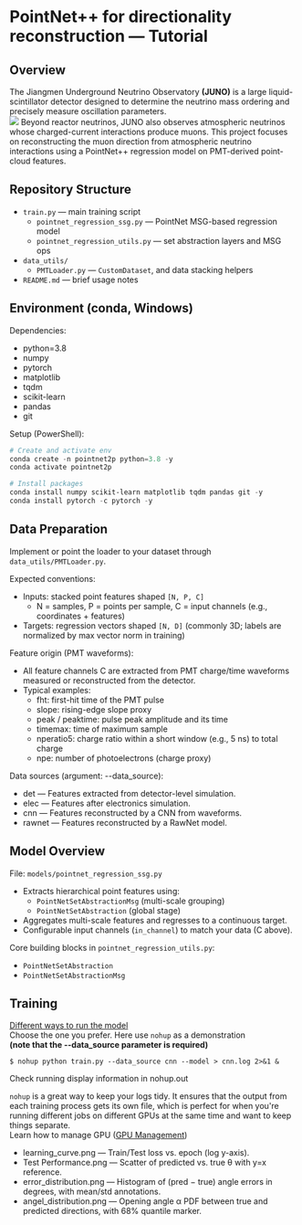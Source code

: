 # PointNet++ for directionality reconstruction — Tutorial

## Overview
The Jiangmen Underground Neutrino Observatory **(JUNO)** is a large liquid-scintillator detector designed to determine the neutrino mass ordering and precisely measure oscillation parameters.   
![](https://github.com/user-attachments/assets/e33b6881-fad5-4585-a326-d289810b430b)
Beyond reactor neutrinos, JUNO also observes atmospheric neutrinos whose charged-current interactions produce muons. This project focuses on reconstructing the muon direction from atmospheric neutrino interactions using a PointNet++ regression model on PMT-derived point-cloud features.
 
## Repository Structure
- `train.py` — main training script 
  - `pointnet_regression_ssg.py` — PointNet MSG-based regression model
  - `pointnet_regression_utils.py` — set abstraction layers and MSG ops
- `data_utils/`
  - `PMTLoader.py` — `CustomDataset`, and data stacking helpers
- `README.md` — brief usage notes

## Environment (conda, Windows)

Dependencies:
- python=3.8
- numpy
- pytorch
- matplotlib
- tqdm
- scikit-learn
- pandas
- git

Setup (PowerShell):
```powershell
# Create and activate env
conda create -n pointnet2p python=3.8 -y
conda activate pointnet2p

# Install packages
conda install numpy scikit-learn matplotlib tqdm pandas git -y
conda install pytorch -c pytorch -y
```
## Data Preparation
Implement or point the loader to your dataset through `data_utils/PMTLoader.py`.

Expected conventions:
- Inputs: stacked point features shaped `[N, P, C]`
  - N = samples, P = points per sample, C = input channels (e.g., coordinates + features)
- Targets: regression vectors shaped `[N, D]` (commonly 3D; labels are normalized by max vector norm in training)

Feature origin (PMT waveforms):
- All feature channels C are extracted from PMT charge/time waveforms measured or reconstructed from the detector.
- Typical examples:
  - fht: first-hit time of the PMT pulse
  - slope: rising-edge slope proxy
  - peak / peaktime: pulse peak amplitude and its time
  - timemax: time of maximum sample
  - nperatio5: charge ratio within a short window (e.g., 5 ns) to total charge
  - npe: number of photoelectrons (charge proxy)

Data sources (argument: --data_source):
- det — Features extracted from detector-level simulation. 
- elec — Features after electronics simulation.
- cnn — Features reconstructed by a CNN from waveforms. 
- rawnet — Features reconstructed by a RawNet model. 

## Model Overview
File: `models/pointnet_regression_ssg.py`
- Extracts hierarchical point features using:
  - `PointNetSetAbstractionMsg` (multi-scale grouping)
  - `PointNetSetAbstraction` (global stage)
- Aggregates multi-scale features and regresses to a continuous target.
- Configurable input channels (`in_channel`) to match your data (C above).

Core building blocks in `pointnet_regression_utils.py`:
- `PointNetSetAbstraction`
- `PointNetSetAbstractionMsg`

## Training
[Different ways to run the model](https://github.com/mrheng9/mrheng9/blob/main/tutorial/tutorial.md#execution-methods)  
Choose the one you prefer. Here use `nohup` as a demonstration  
**(note that the --data_source parameter is required)**
```
$ nohup python train.py --data_source cnn --model > cnn.log 2>&1 &
```
Check running display information in nohup.out  

`nohup` is a great way to keep your logs tidy. It ensures that the output from each training process gets its own file, which is perfect for when you're running different jobs on different GPUs at the same time and want to keep things separate.  
Learn how to manage GPU ([GPU Management](https://github.com/mrheng9/mrheng9/blob/main/tutorial/tutorial.md#gpu-management))

- learning_curve.png — Train/Test loss vs. epoch (log y-axis).
- Test Performance.png — Scatter of predicted vs. true θ with y=x reference.
- error_distribution.png — Histogram of (pred − true) angle errors in degrees, with mean/std annotations.
- angel_distribution.png — Opening angle α PDF between true and predicted directions, with 68% quantile marker.